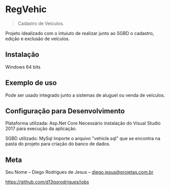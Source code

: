 ﻿# RegVehic
> Cadastro de Veículos.

Projeto idealizado com o intuiuto de realizar junto ao SGBD o cadastro, edição e exclusão de veículos.

## Instalação

Windows 64 bits


## Exemplo de uso

Pode ser usado integrado junto a sistemas de aluguel ou venda de veículos.


## Configuração para Desenvolvimento

Plataforma utilizada: Asp.Net Core
Necessário instalação do Visual Studio 2017 para execução da aplicação.

SGBD utilizado: MySql
Importe o arquivo "vehicle.sql" que se encontra na pasta do projeto para criação do banco de dados.


## Meta

Seu Nome – Diego Rodrigues de Jesus – diego.jesus@projetas.com.br

https://github.com/d13gorodrigues/jobs

